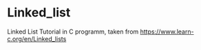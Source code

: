# Linked_list
Linked List Tutorial in C programm, taken from https://www.learn-c.org/en/Linked_lists
